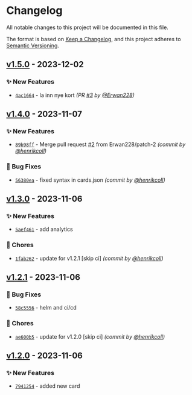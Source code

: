 # Changelog
All notable changes to this project will be documented in this file.

The format is based on [Keep a Changelog](https://keepachangelog.com/en/1.0.0/),
and this project adheres to [Semantic Versioning](https://semver.org/spec/v2.0.0.html).

## [v1.5.0] - 2023-12-02
### :sparkles: New Features
- [`4ac1664`](https://github.com/henrikcoll/drikkespillet/commit/4ac166474d683d810e855b808fb3bd8baf3c6ffa) - la inn nye kort *(PR [#3](https://github.com/henrikcoll/drikkespillet/pull/3) by [@Erwan228](https://github.com/Erwan228))*


## [v1.4.0] - 2023-11-07
### :sparkles: New Features
- [`89b98ff`](https://github.com/henrikcoll/drikkespillet/commit/89b98ffc1cb26a5b2b9a517f95bfdfbc4c79021a) - Merge pull request [#2](https://github.com/henrikcoll/drikkespillet/pull/2) from Erwan228/patch-2 *(commit by [@henrikcoll](https://github.com/henrikcoll))*

### :bug: Bug Fixes
- [`56380ea`](https://github.com/henrikcoll/drikkespillet/commit/56380eae188652f885873665ab985557af7bbb91) - fixed syntax in cards.json *(commit by [@henrikcoll](https://github.com/henrikcoll))*


## [v1.3.0] - 2023-11-06
### :sparkles: New Features
- [`5aef461`](https://github.com/henrikcoll/drikkespillet/commit/5aef4618c9305959e5db59f16ddd28ff1b9dfd21) - add analytics

### :wrench: Chores
- [`1fab262`](https://github.com/henrikcoll/drikkespillet/commit/1fab262c81beb8daffb85ccefc182e00357ca7ea) - update for v1.2.1 [skip ci] *(commit by [@henrikcoll](https://github.com/henrikcoll))*


## [v1.2.1] - 2023-11-06
### :bug: Bug Fixes
- [`58c5556`](https://github.com/henrikcoll/drikkespillet/commit/58c55565ace56c923c90b140de5f6aa8ecd75273) - helm and ci/cd

### :wrench: Chores
- [`ae600b5`](https://github.com/henrikcoll/drikkespillet/commit/ae600b5551dfb0668fa42c81da1bd9c1054c4320) - update for v1.2.0 [skip ci] *(commit by [@henrikcoll](https://github.com/henrikcoll))*


## [v1.2.0] - 2023-11-06
### :sparkles: New Features
- [`7941254`](https://github.com/henrikcoll/drikkespillet/commit/7941254a3d41b10aa95cc1b6bcc3993f40873436) - added new card


[v1.2.0]: https://github.com/henrikcoll/drikkespillet/compare/v1.1.0...v1.2.0
[v1.2.1]: https://github.com/henrikcoll/drikkespillet/compare/v1.2.0...v1.2.1
[v1.3.0]: https://github.com/henrikcoll/drikkespillet/compare/v1.2.1...v1.3.0
[v1.4.0]: https://github.com/henrikcoll/drikkespillet/compare/v1.3.0...v1.4.0
[v1.5.0]: https://github.com/henrikcoll/drikkespillet/compare/v1.4.0...v1.5.0